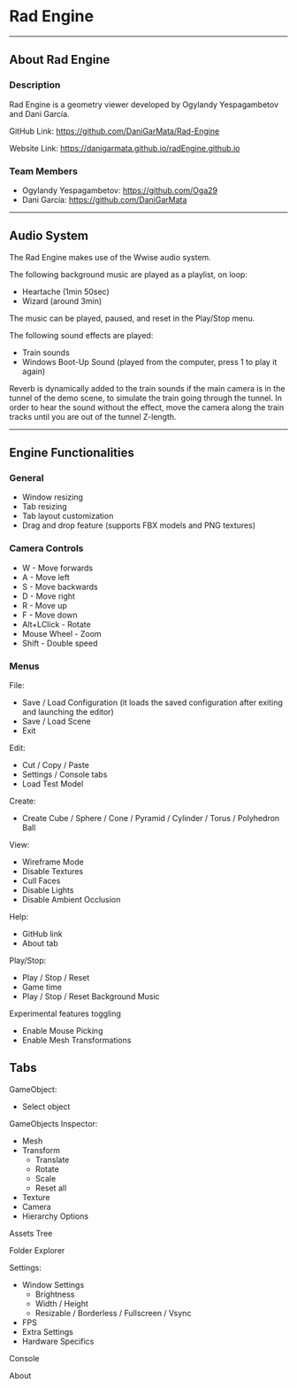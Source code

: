 # Rad Engine
---
## About Rad Engine

### Description

Rad Engine is a geometry viewer developed by Ogylandy Yespagambetov and Dani García.

GitHub Link: https://github.com/DaniGarMata/Rad-Engine

Website Link: https://danigarmata.github.io/radEngine.github.io

### Team Members

* Ogylandy Yespagambetov: https://github.com/Oga29
* Dani García: https://github.com/DaniGarMata

---
## Audio System
The Rad Engine makes use of the Wwise audio system. 

The following background music are played as a playlist, on loop:
* Heartache (1min 50sec)
* Wizard (around 3min)
  
The music can be played, paused, and reset in the Play/Stop menu.

The following sound effects are played:
* Train sounds
* Windows Boot-Up Sound (played from the computer, press 1 to play it again)
  
Reverb is dynamically added to the train sounds if the main camera is in the tunnel of the demo scene, to simulate the train going through the tunnel. In order to hear the sound without the effect, move the camera along the train tracks until you are out of the tunnel Z-length.

---
## Engine Functionalities

### General
* Window resizing
* Tab resizing
* Tab layout customization
* Drag and drop feature (supports FBX models and PNG textures)

### Camera Controls

* W - Move forwards
* A - Move left
* S - Move backwards
* D - Move right
* R - Move up
* F - Move down
* Alt+LClick - Rotate
* Mouse Wheel - Zoom
* Shift - Double speed

### Menus
File:
* Save / Load Configuration (it loads the saved configuration after exiting and launching the editor)
* Save / Load Scene
* Exit

Edit:
* Cut / Copy / Paste
* Settings / Console tabs
* Load Test Model

Create:
* Create Cube / Sphere / Cone / Pyramid / Cylinder / Torus / Polyhedron Ball

View:
* Wireframe Mode
* Disable Textures
* Cull Faces
* Disable Lights
* Disable Ambient Occlusion

Help:
* GitHub link
* About tab

Play/Stop:
* Play / Stop / Reset
* Game time
* Play / Stop / Reset Background Music
  
Experimental features toggling
* Enable Mouse Picking
* Enable Mesh Transformations

## Tabs
GameObject:
* Select object

GameObjects Inspector:
* Mesh
* Transform
     * Translate
     * Rotate
     * Scale
     * Reset all
* Texture
* Camera
* Hierarchy Options

Assets Tree

Folder Explorer

Settings:
* Window Settings
    * Brightness
    * Width / Height
    * Resizable / Borderless / Fullscreen / Vsync
* FPS
* Extra Settings
* Hardware Specifics 

Console

About
